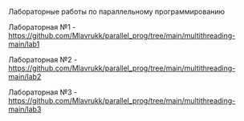Лабораторные работы по параллельному программированию

Лабораторная №1 - https://github.com/Mlavrukk/parallel_prog/tree/main/multithreading-main/lab1

Лабораторная №2 - https://github.com/Mlavrukk/parallel_prog/tree/main/multithreading-main/lab2

Лабораторная №3 - https://github.com/Mlavrukk/parallel_prog/tree/main/multithreading-main/lab3
